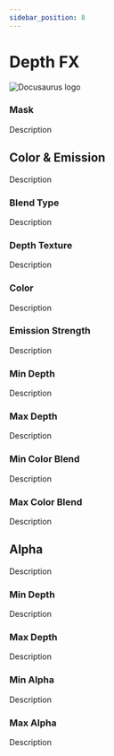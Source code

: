 ```yaml
---
sidebar_position: 8
---
```


# Depth FX

![Docusaurus logo](/img/CirclelogoBig.png)

### Mask

Description

## Color & Emission

Description

### Blend Type

Description

### Depth Texture

Description

### Color

Description

### Emission Strength

Description

### Min Depth

Description

### Max Depth

Description

### Min Color Blend

Description

### Max Color Blend

Description

## Alpha

Description

### Min Depth

Description

### Max Depth

Description

### Min Alpha

Description

### Max Alpha

Description